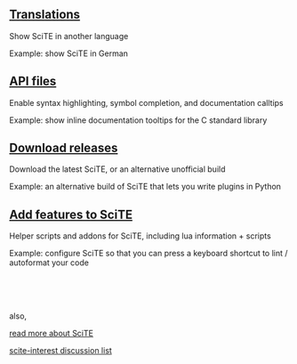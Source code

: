 
## [Translations](translations.md)

Show SciTE in another language

Example: show SciTE in German 

## [API files](api_files.md)

Enable syntax highlighting, symbol completion, and documentation calltips

Example: show inline documentation tooltips for the C standard library

## [Download releases](releases.md)

Download the latest SciTE, or an alternative unofficial build

Example: an alternative build of SciTE that lets you write plugins in Python 

## [Add features to SciTE](helpers.md)

Helper scripts and addons for SciTE, including lua information + scripts

Example: configure SciTE so that you can press a keyboard shortcut to lint / autoformat your code

<br /><br /><br />

also,

[read more about SciTE](http://www.scintilla.org/SciTE.html)

[scite-interest discussion list](http://groups.google.com/group/scite-interest)


